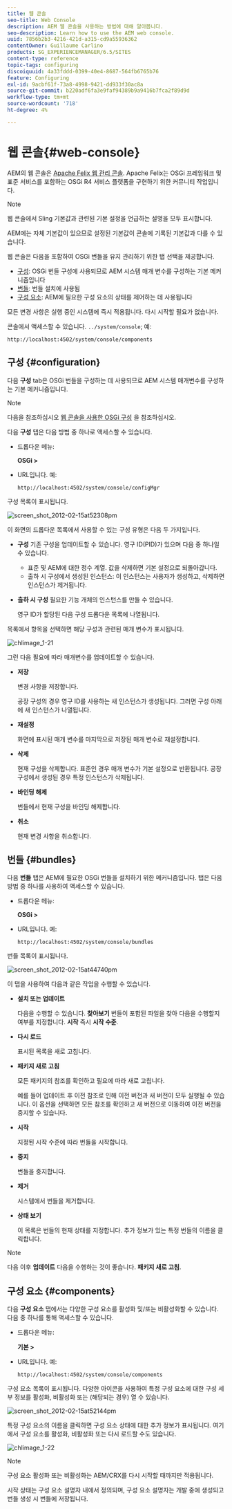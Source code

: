 ```yaml
---
title: 웹 콘솔
seo-title: Web Console
description: AEM 웹 콘솔을 사용하는 방법에 대해 알아봅니다.
seo-description: Learn how to use the AEM web console.
uuid: 7856b2b3-4216-421d-a315-cd9a55936362
contentOwner: Guillaume Carlino
products: SG_EXPERIENCEMANAGER/6.5/SITES
content-type: reference
topic-tags: configuring
discoiquuid: 4a33fddd-0399-40e4-8687-564fb6765b76
feature: Configuring
exl-id: 9acbf61f-73a8-4998-9421-dd933f30ac8a
source-git-commit: b220adf6fa3e9faf94389b9a9416b7fca2f89d9d
workflow-type: tm+mt
source-wordcount: '718'
ht-degree: 4%

---
```


# 웹 콘솔{#web-console}

AEM의 웹 콘솔은 [Apache Felix 웹 관리 콘솔](https://felix.apache.org/documentation/subprojects/apache-felix-web-console.html). Apache Felix는 OSGi 프레임워크 및 표준 서비스를 포함하는 OSGi R4 서비스 플랫폼을 구현하기 위한 커뮤니티 작업입니다.

>[!NOTE]
>
>웹 콘솔에서 Sling 기본값과 관련된 기본 설정을 언급하는 설명을 모두 표시합니다.
>
>AEM에는 자체 기본값이 있으므로 설정된 기본값이 콘솔에 기록된 기본값과 다를 수 있습니다.

웹 콘솔은 다음을 포함하여 OSGi 번들을 유지 관리하기 위한 탭 선택을 제공합니다.

* [구성](#configuration): OSGi 번들 구성에 사용되므로 AEM 시스템 매개 변수를 구성하는 기본 메커니즘입니다
* [번들](#bundles): 번들 설치에 사용됨
* [구성 요소](#components): AEM에 필요한 구성 요소의 상태를 제어하는 데 사용됩니다

모든 변경 사항은 실행 중인 시스템에 즉시 적용됩니다. 다시 시작할 필요가 없습니다.

콘솔에서 액세스할 수 있습니다. `../system/console`; 예:

`http://localhost:4502/system/console/components`

## 구성 {#configuration}

다음 **구성** tab은 OSGi 번들을 구성하는 데 사용되므로 AEM 시스템 매개변수를 구성하는 기본 메커니즘입니다.

>[!NOTE]
>
>다음을 참조하십시오 [웹 콘솔을 사용한 OSGi 구성](/help/sites-deploying/configuring-osgi.md) 을 참조하십시오.

다음 **구성** 탭은 다음 방법 중 하나로 액세스할 수 있습니다.

* 드롭다운 메뉴:

   **OSGi >**

* URL입니다. 예:

   `http://localhost:4502/system/console/configMgr`

구성 목록이 표시됩니다.

![screen_shot_2012-02-15at52308pm](assets/screen_shot_2012-02-15at52308pm.png)

이 화면의 드롭다운 목록에서 사용할 수 있는 구성 유형은 다음 두 가지입니다.

* **구성**
기존 구성을 업데이트할 수 있습니다. 영구 ID(PID)가 있으며 다음 중 하나일 수 있습니다.

   * 표준 및 AEM에 대한 정수 계열. 값을 삭제하면 기본 설정으로 되돌아갑니다.
   * 출하 시 구성에서 생성된 인스턴스: 이 인스턴스는 사용자가 생성하고, 삭제하면 인스턴스가 제거됩니다.

* **출하 시 구성**
필요한 기능 개체의 인스턴스를 만들 수 있습니다.

   영구 ID가 할당된 다음 구성 드롭다운 목록에 나열됩니다.

목록에서 항목을 선택하면 해당 구성과 관련된 매개 변수가 표시됩니다.

![chlimage_1-21](assets/chlimage_1-21a.png)

그런 다음 필요에 따라 매개변수를 업데이트할 수 있습니다.

* **저장**

   변경 사항을 저장합니다.

   공장 구성의 경우 영구 ID를 사용하는 새 인스턴스가 생성됩니다. 그러면 구성 아래에 새 인스턴스가 나열됩니다.

* **재설정**

   화면에 표시된 매개 변수를 마지막으로 저장된 매개 변수로 재설정합니다.

* **삭제**

   현재 구성을 삭제합니다. 표준인 경우 매개 변수가 기본 설정으로 반환됩니다. 공장 구성에서 생성된 경우 특정 인스턴스가 삭제됩니다.

* **바인딩 해제**

   번들에서 현재 구성을 바인딩 해제합니다.

* **취소**

   현재 변경 사항을 취소합니다.

## 번들 {#bundles}

다음 **번들** 탭은 AEM에 필요한 OSGi 번들을 설치하기 위한 메커니즘입니다. 탭은 다음 방법 중 하나를 사용하여 액세스할 수 있습니다.

* 드롭다운 메뉴:

   **OSGi >**

* URL입니다. 예:

   `http://localhost:4502/system/console/bundles`

번들 목록이 표시됩니다.

![screen_shot_2012-02-15at44740pm](assets/screen_shot_2012-02-15at44740pm.png)

이 탭을 사용하여 다음과 같은 작업을 수행할 수 있습니다.

* **설치 또는 업데이트**

   다음을 수행할 수 있습니다. **찾아보기** 번들이 포함된 파일을 찾아 다음을 수행할지 여부를 지정합니다. **시작** 즉시 **시작 수준**.

* **다시 로드**

   표시된 목록을 새로 고칩니다.

* **패키지 새로 고침**

   모든 패키지의 참조를 확인하고 필요에 따라 새로 고칩니다.

   예를 들어 업데이트 후 이전 참조로 인해 이전 버전과 새 버전이 모두 실행될 수 있습니다. 이 옵션을 선택하면 모든 참조를 확인하고 새 버전으로 이동하여 이전 버전을 중지할 수 있습니다.

* **시작**

   지정된 시작 수준에 따라 번들을 시작합니다.

* **중지**

   번들을 중지합니다.

* **제거**

   시스템에서 번들을 제거합니다.

* **상태 보기**

   이 목록은 번들의 현재 상태를 지정합니다. 추가 정보가 있는 특정 번들의 이름을 클릭합니다.

>[!NOTE]
>
>다음 이후 **업데이트** 다음을 수행하는 것이 좋습니다. **패키지 새로 고침**.

## 구성 요소 {#components}

다음 **구성 요소** 탭에서는 다양한 구성 요소를 활성화 및/또는 비활성화할 수 있습니다. 다음 중 하나를 통해 액세스할 수 있습니다.

* 드롭다운 메뉴:

   **기본 >**

* URL입니다. 예:

   `http://localhost:4502/system/console/components`

구성 요소 목록이 표시됩니다. 다양한 아이콘을 사용하여 특정 구성 요소에 대한 구성 세부 정보를 활성화, 비활성화 또는 (해당되는 경우) 열 수 있습니다.

![screen_shot_2012-02-15at52144pm](assets/screen_shot_2012-02-15at52144pm.png)

특정 구성 요소의 이름을 클릭하면 구성 요소 상태에 대한 추가 정보가 표시됩니다. 여기에서 구성 요소를 활성화, 비활성화 또는 다시 로드할 수도 있습니다.

![chlimage_1-22](assets/chlimage_1-22a.png)

>[!NOTE]
>
>구성 요소 활성화 또는 비활성화는 AEM/CRX를 다시 시작할 때까지만 적용됩니다.
>
>시작 상태는 구성 요소 설명자 내에서 정의되며, 구성 요소 설명자는 개발 중에 생성되고 번들 생성 시 번들에 저장됩니다.
